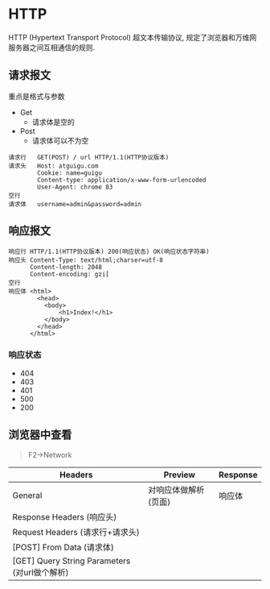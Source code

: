 # HTTP

HTTP (Hypertext Transport Protocol) 超文本传输协议, 规定了浏览器和万维网服务器之间互相通信的规则.

## 请求报文

重点是格式与参数
- Get
  - 请求体是空的
- Post
  - 请求体可以不为空
```
请求行   GET(POST) / url HTTP/1.1(HTTP协议版本)
请求头   Host: atguigu.com
        Cookie: name=guigu
        Content-type: application/x-www-form-urlencoded
        User-Agent: chrome 83
空行
请求体   username=admin&password=admin
```

## 响应报文
```
响应行 HTTP/1.1(HTTP协议版本) 200(响应状态) OK(响应状态字符串)
响应头 Content-Type: text/html;charser=utf-8
      Content-length: 2048
      Content-encoding: gzi[
空行
响应体 <html>
        <head>
          <body>
              <h1>Index!</h1>
          </body>
        </head>
      </html>
```
### 响应状态
* 404
* 403
* 401
* 500
* 200

## 浏览器中查看
> F2->Network

  | Headers                                  | Preview      | Response |
  |------------------------------------------|--------------|----------|
  | General                                  | 对响应体做解析 (页面) | 响应体      |
  | Response Headers (响应头)                   |              |          |
  | Request Headers (请求行+请求头)                |              |          |
  | [POST] From Data  (请求体)                  |              |          |
  | [GET] Query String Parameters (对url做个解析) |              |          |